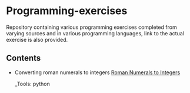 # Programming-exercises
Repository containing various programming exercises completed from varying sources and in various programming languages, link to the actual exercise is also provided.


## Contents
- Converting roman numerals to integers [Roman Numerals to Integers](https://github.com/eemeresiev/Programming-exercises/blob/main/Roman%20numeral%20to%20Integer.py)

  _Tools: python
